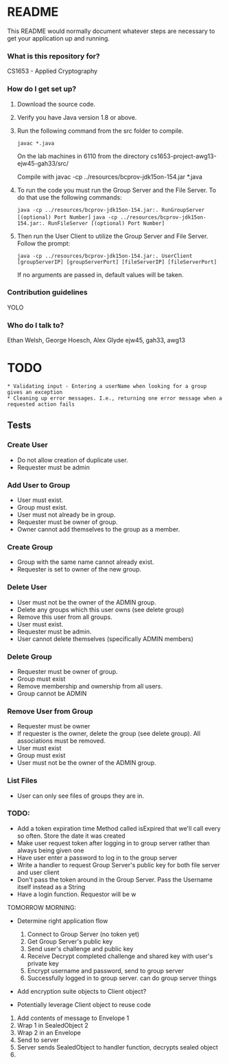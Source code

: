 # README #

This README would normally document whatever steps are necessary to get your application up and running.

### What is this repository for? ###

CS1653 - Applied Cryptography

### How do I get set up? ###

1. Download the source code.
2. Verify you have Java version 1.8 or above.
3. Run the following command from the src folder to compile.

    ``` javac *.java ```

    On the lab machines in 6110 from the directory cs1653-project-awg13-ejw45-gah33/src/

	Compile with
	javac -cp ../resources/bcprov-jdk15on-154.jar *.java

4. To run the code you must run the Group Server and the File Server. To do that use the following commands:

	``` java -cp ../resources/bcprov-jdk15on-154.jar:. RunGroupServer [(optional) Port Number] ```
	``` java -cp ../resources/bcprov-jdk15on-154.jar:. RunFileServer [(optional) Port Number] ```

5. Then run the User Client to utilize the Group Server and File Server. Follow the prompt:

	``` java -cp ../resources/bcprov-jdk15on-154.jar:. UserClient [groupServerIP] [groupServerPort] [fileServerIP] [fileServerPort] ```

    If no arguments are passed in, default values will be taken.

### Contribution guidelines ###

YOLO

### Who do I talk to? ###

Ethan Welsh, George Hoesch, Alex Glyde
ejw45, gah33, awg13

# TODO
    * Validating input - Entering a userName when looking for a group gives an exception
    * Cleaning up error messages. I.e., returning one error message when a requested action fails

## Tests

### Create User
- Do not allow creation of duplicate user.
- Requester must be admin

### Add User to Group
- User must exist.
- Group must exist.
- User must not already be in group.
- Requester must be owner of group.
- Owner cannot add themselves to the group as a member.

### Create Group
- Group with the same name cannot already exist.
- Requester is set to owner of the new group.

### Delete User
- User must not be the owner of the ADMIN group.
- Delete any groups which this user owns (see delete group)
- Remove this user from all groups.
- User must exist.
- Requester must be admin.
- User cannot delete themselves (specifically ADMIN members)

### Delete Group
- Requester must be owner of group.
- Group must exist
- Remove membership and ownership from all users.
- Group cannot be ADMIN

### Remove User from Group
- Requester must be owner
- If requester is the owner, delete the group (see delete group). All associations must be removed.
- User must exist
- Group must exist
- User must not be the owner of the ADMIN group.

### List Files
- User can only see files of groups they are in.

### TODO:
* Add a token expiration time
    Method called isExpired that we'll call every so often. Store the date it was created
* Make user request token after logging in to group server rather than always being given one
* Have user enter a password to log in to the group server
* Write a handler to request Group Server's public key for both file server and user client
* Don't pass the token around in the Group Server. Pass the Username itself instead as a String
* Have a login function. Requestor will be w

TOMORROW MORNING:
* Determine right application flow
    1. Connect to Group Server (no token yet)
    2. Get Group Server's public key
    3. Send user's challenge and public key
    4. Receive Decrypt completed challenge and shared key with user's private key
    5. Encrypt username and password, send to group server
    6. Successfully logged in to group server. can do group server things

* Add encryption suite objects to Client object?
* Potentially leverage Client object to reuse code

1) Add contents of message to Envelope 1
2) Wrap 1 in SealedObject 2
3) Wrap 2 in an Envelope
4) Send to server
5) Server sends SealedObject to handler function, decrypts sealed object
6)
